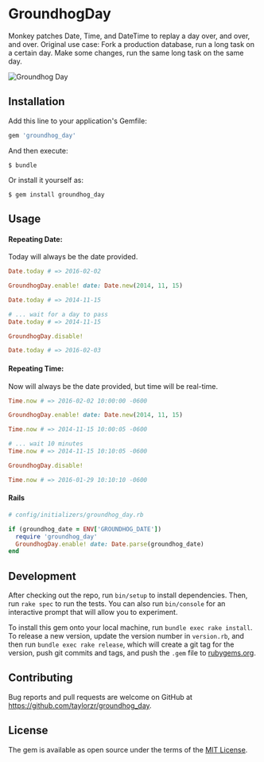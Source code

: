 # GroundhogDay

Monkey patches Date, Time, and DateTime to replay a day over, and over, and over. Original use case: Fork a production database, run a long task on a certain day. Make some changes, run the same long task on the same day. 

![Groundhog Day](http://www.lionsroar.com/wp-content/uploads/2009/05/groundhog-day-driving.jpg)

## Installation

Add this line to your application's Gemfile:

```ruby
gem 'groundhog_day'
```

And then execute:

    $ bundle

Or install it yourself as:

    $ gem install groundhog_day

## Usage
#### Repeating Date:
Today will always be the date provided.
```ruby
Date.today # => 2016-02-02

GroundhogDay.enable! date: Date.new(2014, 11, 15)

Date.today # => 2014-11-15

# ... wait for a day to pass
Date.today # => 2014-11-15

GroundhogDay.disable!

Date.today # => 2016-02-03
```
#### Repeating Time:
Now will always be the date provided, but time will be real-time.

```ruby
Time.now # => 2016-02-02 10:00:00 -0600

GroundhogDay.enable! date: Date.new(2014, 11, 15)

Time.now # => 2014-11-15 10:00:05 -0600

# ... wait 10 minutes
Time.now # => 2014-11-15 10:10:05 -0600

GroundhogDay.disable!

Time.now # => 2016-01-29 10:10:10 -0600
```

#### Rails
```ruby
# config/initializers/groundhog_day.rb

if (groundhog_date = ENV['GROUNDHOG_DATE'])
  require 'groundhog_day'
  GroundhogDay.enable! date: Date.parse(groundhog_date)
end
```

## Development

After checking out the repo, run `bin/setup` to install dependencies. Then, run `rake spec` to run the tests. You can also run `bin/console` for an interactive prompt that will allow you to experiment.

To install this gem onto your local machine, run `bundle exec rake install`. To release a new version, update the version number in `version.rb`, and then run `bundle exec rake release`, which will create a git tag for the version, push git commits and tags, and push the `.gem` file to [rubygems.org](https://rubygems.org).

## Contributing

Bug reports and pull requests are welcome on GitHub at https://github.com/taylorzr/groundhog_day.


## License

The gem is available as open source under the terms of the [MIT License](http://opensource.org/licenses/MIT).

